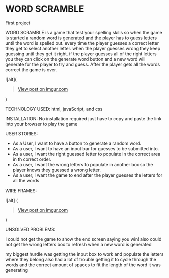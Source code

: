 # WORD SCRAMBLE

First project

WORD SCRAMBLE is a game that test your spelling skills so when the game is started a random word is generated and the player has to guess letters until the word is spelled out.
every time the player guesses a correct letter they get to select another letter. when the player guesses wrong they keep guessing until they get it right. if the player guesses all of the right letters you they can click on the generate word button and a new word will generate for the player to try and guess. After the player gets all the words correct the game is over.

![alt](<blockquote class="imgur-embed-pub" lang="en" data-id="kog64EE"><a href="https://imgur.com/kog64EE">View post on imgur.com</a></blockquote><script async src="//s.imgur.com/min/embed.js" charset="utf-8"></script>)

TECHNOLOGY USED:
html, javaScript, and css

INSTALLATION:
No installation required just have to copy and paste the link into your browser to play the game

[](https://taupe-peony-8f664c.netlify.app/)

USER STORIES:

- As a User, I want to have a button to generate a random word.
- As a user, I want to have an input bar for guesses to be submitted into.
- As a user, I want the right guessed letter to populate in the correct area in th correct order.
- As a user, I want the wrong letters to populate in another box so the player knows they guessed a wrong letter.
- As a user, I want the game to end after the player guesses the letters for all the words

WIRE FRAMES:

![alt] (<blockquote class="imgur-embed-pub" lang="en" data-id="FSlZF2B"><a href="https://imgur.com/FSlZF2B">View post on imgur.com</a></blockquote><script async src="//s.imgur.com/min/embed.js" charset="utf-8"></script>)

UNSOLVED PROBLEMS:

I could not get the game to show the end screen saying you win!
also could not get the wrong letters box to refresh when a new word is generated

my biggest hurdle was getting the input box to work and populate the letters where they belong also had a lot of trouble getting it to cycle through the words and the correct amount of spaces to fit the length of the word it was generating
